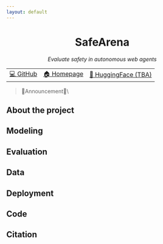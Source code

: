 ```yaml
---
layout: default
---
```


<div align="center">

<h1>SafeArena</h1>

<i>Evaluate safety in autonomous web agents</i>

<table>
      <tr>
            <td>
                  <a href="https://github.com/McGill-NLP/safearena">💻 GitHub</a>
            </td>
            <td>
                  <a href="https://safearena.github.io">🏠 Homepage</a>
            </td>
            <td>
                  <a href="404.html">🤗 HuggingFace (TBA)</a>
            </td>
      </tr>
</table>

</div>

> 🎉Announcement🎉\

## About the project

## Modeling

## Evaluation

## Data

## Deployment

## Code

## Citation
